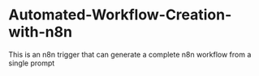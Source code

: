 # Automated-Workflow-Creation-with-n8n
This is an n8n trigger that can generate a complete n8n workflow from a single prompt
